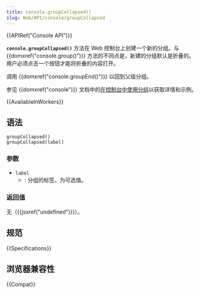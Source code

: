 ```yaml
---
title: console.groupCollapsed()
slug: Web/API/console/groupCollapsed
---
```


{{APIRef("Console API")}}

**`console.groupCollapsed()`** 方法在 Web 控制台上创建一个新的分组。与 {{domxref("console.group()")}} 方法的不同点是，新建的分组默认是折叠的。用户必须点击一个按钮才能将折叠的内容打开。

调用 {{domxref("console.groupEnd()")}} 以回到父级分组。

参见 {{domxref("console")}} 文档中的[在控制台中使用分组](/zh-CN/docs/Web/API/console#在_console_中使用编组)以获取详情和示例。

{{AvailableInWorkers}}

## 语法

```js-nolint
groupCollapsed()
groupCollapsed(label)
```

### 参数

- `label`
  - : 分组的标签，为可选值。

### 返回值

无（{{jsxref("undefined")}}）。

## 规范

{{Specifications}}

## 浏览器兼容性

{{Compat}}
